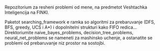Repozitorium za resheni problemi od mene, na predmetot Veshtachka Inteligencija na FINKI.

Paketot searching_framework e ramka so algoritmi za prebaruvanje (DFS, BFS, greedy, UCS i A*) i dopolnitelni strukturi kako FIFO redica...
Direktoriumite naive_bayes_problems, decision_tree_problems, neural_net_problems se nameneti za mashinsko uchenje, a ostanatite se problemi od prebaruvanje niz prostor na sostojbi.
